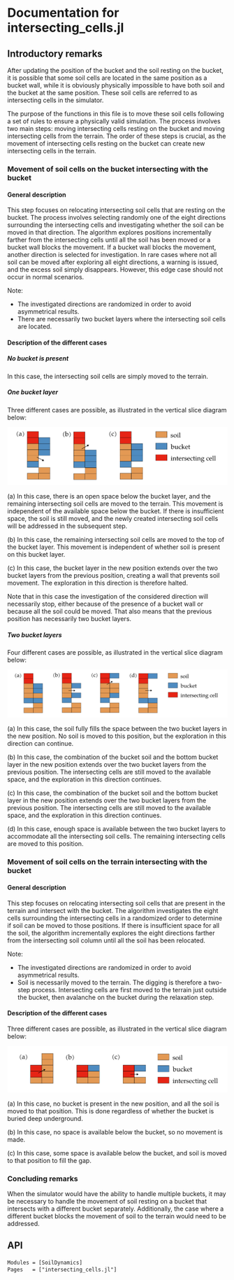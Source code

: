 # Documentation for intersecting_cells.jl

## Introductory remarks
After updating the position of the bucket and the soil resting on the bucket, it is possible that some soil cells are located in the same position as a bucket wall, while it is obviously physically impossible to have both soil and the bucket at the same position.
These soil cells are referred to as intersecting cells in the simulator.

The purpose of the functions in this file is to move these soil cells following a set of rules to ensure a physically valid simulation.
The process involves two main steps: moving intersecting cells resting on the bucket and moving intersecting cells from the terrain.
The order of these steps is crucial, as the movement of intersecting cells resting on the bucket can create new intersecting cells in the terrain.

### Movement of soil cells on the bucket intersecting with the bucket
#### General description

This step focuses on relocating intersecting soil cells that are resting on the bucket.
The process involves selecting randomly one of the eight directions surrounding the intersecting cells and investigating whether the soil can be moved in that direction.
The algorithm explores positions incrementally farther from the intersecting cells until all the soil has been moved or a bucket wall blocks the movement.
If a bucket wall blocks the movement, another direction is selected for investigation.
In rare cases where not all soil can be moved after exploring all eight directions, a warning is issued, and the excess soil simply disappears.
However, this edge case should not occur in normal scenarios.

Note: 
- The investigated directions are randomized in order to avoid asymmetrical results.
- There are necessarily two bucket layers where the intersecting soil cells are located.

#### Description of the different cases
##### No bucket is present
In this case, the intersecting soil cells are simply moved to the terrain.

##### One bucket layer
Three different cases are possible, as illustrated in the vertical slice diagram below:

![Intersecting bucket soil cells](assets/intersecting_cells_1.png "Intersecting bucket soil cells")

(a) In this case, there is an open space below the bucket layer, and the remaining intersecting soil cells are moved to the terrain.
This movement is independent of the available space below the bucket.
If there is insufficient space, the soil is still moved, and the newly created intersecting soil cells will be addressed in the subsequent step.

(b) In this case, the remaining intersecting soil cells are moved to the top of the bucket layer.
This movement is independent of whether soil is present on this bucket layer.

(c) In this case, the bucket layer in the new position extends over the two bucket layers from the previous position, creating a wall that prevents soil movement.
The exploration in this direction is therefore halted.

Note that in this case the investigation of the considered direction will necessarily stop, either because of the presence of a bucket wall or because all the soil could be moved.
That also means that the previous position has necessarily two bucket layers.

##### Two bucket layers
Four different cases are possible, as illustrated in the vertical slice diagram below:

![Intersecting bucket soil cells](assets/intersecting_cells_2.png "Intersecting bucket soil cells")

(a) In this case, the soil fully fills the space between the two bucket layers in the new position.
No soil is moved to this position, but the exploration in this direction can continue.

(b) In this case, the combination of the bucket soil and the bottom bucket layer in the new position extends over the two bucket layers from the previous position.
The intersecting cells are still moved to the available space, and the exploration in this direction continues.

(c) In this case, the combination of the bucket soil and the bottom bucket layer in the new position extends over the two bucket layers from the previous position.
The intersecting cells are still moved to the available space, and the exploration in this direction continues.

(d) In this case, enough space is available between the two bucket layers to accommodate all the intersecting soil cells.
The remaining intersecting cells are moved to this position.

### Movement of soil cells on the terrain intersecting with the bucket
#### General description
This step focuses on relocating intersecting soil cells that are present in the terrain and intersect with the bucket.
The algorithm investigates the eight cells surrounding the intersecting cells in a randomized order to determine if soil can be moved to those positions.
If there is insufficient space for all the soil, the algorithm incrementally explores the eight directions farther from the intersecting soil column until all the soil has been relocated.

Note:
- The investigated directions are randomized in order to avoid asymmetrical results.
- Soil is necessarily moved to the terrain.
  The digging is therefore a two-step process.
  Intersecting cells are first moved to the terrain just outside the bucket, then avalanche on the bucket during the relaxation step.

#### Description of the different cases
Three different cases are possible, as illustrated in the vertical slice diagram below:

![Intersecting terrain soil cells](assets/intersecting_cells_3.png "Intersecting terrain soil cells")

(a) In this case, no bucket is present in the new position, and all the soil is moved to that position.
This is done regardless of whether the bucket is buried deep underground.

(b) In this case, no space is available below the bucket, so no movement is made.

(c) In this case, some space is available below the bucket, and soil is moved to that position to fill the gap.

### Concluding remarks

When the simulator would have the ability to handle multiple buckets, it may be necessary to handle the movement of soil resting on a bucket that intersects with a different bucket separately.
Additionally, the case where a different bucket blocks the movement of soil to the terrain would need to be addressed.

## API
```@autodocs
Modules = [SoilDynamics]
Pages   = ["intersecting_cells.jl"]
```
